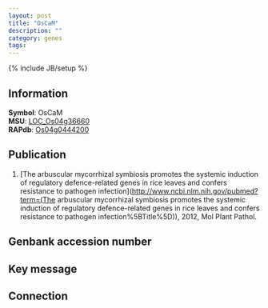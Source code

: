 ```yaml
---
layout: post
title: "OsCaM"
description: ""
category: genes
tags: 
---
```

{% include JB/setup %}

## Information
__Symbol__: OsCaM  
__MSU__: [LOC_Os04g36660](http://rice.plantbiology.msu.edu/cgi-bin/ORF_infopage.cgi?orf=LOC_Os04g36660)  
__RAPdb__: [Os04g0444200](http://rapdb.dna.affrc.go.jp/viewer/gbrowse_details/irgsp1?name=Os04g0444200)  

## Publication
1. [The arbuscular mycorrhizal symbiosis promotes the systemic induction of regulatory defence-related genes in rice leaves and confers resistance to pathogen infection](http://www.ncbi.nlm.nih.gov/pubmed?term=(The arbuscular mycorrhizal symbiosis promotes the systemic induction of regulatory defence-related genes in rice leaves and confers resistance to pathogen infection%5BTitle%5D)), 2012, Mol Plant Pathol.

## Genbank accession number

## Key message

## Connection



